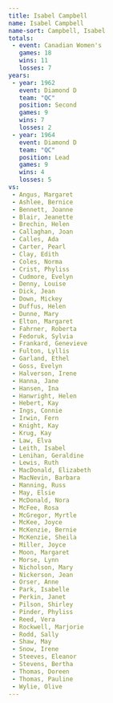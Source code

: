 ```yaml
---
title: Isabel Campbell
name: Isabel Campbell
name-sort: Campbell, Isabel
totals:
 - event: Canadian Women's
   games: 18
   wins: 11
   losses: 7
years:
 - year: 1962
   event: Diamond D
   team: "QC"
   position: Second
   games: 9
   wins: 7
   losses: 2
 - year: 1964
   event: Diamond D
   team: "QC"
   position: Lead
   games: 9
   wins: 4
   losses: 5
vs:
 - Angus, Margaret
 - Ashlee, Bernice
 - Bennett, Joanne
 - Blair, Jeanette
 - Brechin, Helen
 - Callaghan, Joan
 - Calles, Ada
 - Carter, Pearl
 - Clay, Edith
 - Coles, Norma
 - Crist, Phyliss
 - Cudmore, Evelyn
 - Denny, Louise
 - Dick, Jean
 - Down, Mickey
 - Duffus, Helen
 - Dunne, Mary
 - Elton, Margaret
 - Fahrner, Roberta
 - Fedoruk, Sylvia
 - Frankard, Genevieve
 - Fulton, Lyllis
 - Garland, Ethel
 - Goss, Evelyn
 - Halverson, Irene
 - Hanna, Jane
 - Hansen, Ina
 - Hanwright, Helen
 - Hebert, Kay
 - Ings, Connie
 - Irwin, Fern
 - Knight, Kay
 - Krug, Kay
 - Law, Elva
 - Leith, Isabel
 - Lenihan, Geraldine
 - Lewis, Ruth
 - MacDonald, Elizabeth
 - MacNevin, Barbara
 - Manning, Russ
 - May, Elsie
 - McDonald, Nora
 - McFee, Rosa
 - McGregor, Myrtle
 - McKee, Joyce
 - McKenzie, Bernie
 - McKenzie, Sheila
 - Miller, Joyce
 - Moon, Margaret
 - Morse, Lynn
 - Nicholson, Mary
 - Nickerson, Jean
 - Orser, Anne
 - Park, Isabelle
 - Perkin, Janet
 - Pilson, Shirley
 - Pinder, Phyliss
 - Reed, Vera
 - Rockwell, Marjorie
 - Rodd, Sally
 - Shaw, May
 - Snow, Irene
 - Steeves, Eleanor
 - Stevens, Bertha
 - Thomas, Doreen
 - Thomas, Pauline
 - Wylie, Olive
---
```

